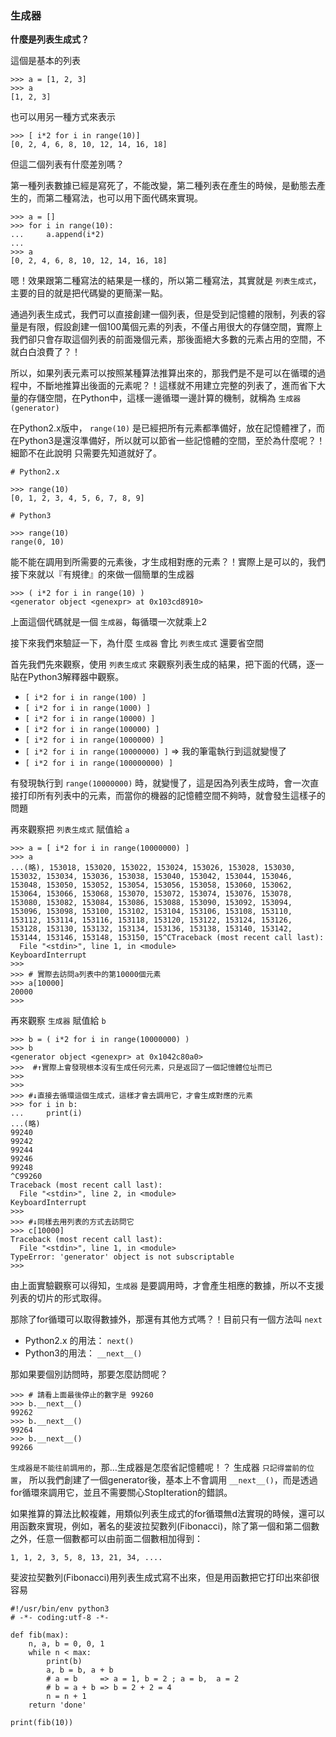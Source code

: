 ### 生成器

**什麼是列表生成式？**

這個是基本的列表

```
>>> a = [1, 2, 3]
>>> a
[1, 2, 3]
```

也可以用另一種方式來表示

```
>>> [ i*2 for i in range(10)]
[0, 2, 4, 6, 8, 10, 12, 14, 16, 18]
```

但這二個列表有什麼差別嗎？

第一種列表數據已經是寫死了，不能改變，第二種列表在產生的時候，是動態去產生的，而第二種寫法，也可以用下面代碼來實現。

```
>>> a = []
>>> for i in range(10):
...     a.append(i*2)
...
>>> a
[0, 2, 4, 6, 8, 10, 12, 14, 16, 18]
```

嗯！效果跟第二種寫法的結果是一樣的，所以第二種寫法，其實就是 `列表生成式`，主要的目的就是把代碼變的更簡潔一點。

通過列表生成式，我們可以直接創建一個列表，但是受到記憶體的限制，列表的容量是有限，假設創建一個100萬個元素的列表，不僅占用很大的存儲空間，實際上我們卻只會存取這個列表的前面幾個元素，那後面絕大多數的元素占用的空間，不就白白浪費了？！

所以，如果列表元素可以按照某種算法推算出來的，那我們是不是可以在循環的過程中，不斷地推算出後面的元素呢？！這樣就不用建立完整的列表了，進而省下大量的存儲空間，在Python中，這樣一邊循環一邊計算的機制，就稱為 `生成器(generator)`

在Python2.x版中， `range(10)` 是已經把所有元素都準備好，放在記憶體裡了，而在Python3是還沒準備好，所以就可以節省一些記憶體的空間，至於為什麼呢？！細節不在此說明 只需要先知道就好了。

```
# Python2.x

>>> range(10)
[0, 1, 2, 3, 4, 5, 6, 7, 8, 9]
```

```
# Python3 

>>> range(10)
range(0, 10)
```

能不能在調用到所需要的元素後，才生成相對應的元素？！實際上是可以的，我們接下來就以『有規律』的來做一個簡單的生成器

```
>>> ( i*2 for i in range(10) )
<generator object <genexpr> at 0x103cd8910>
```

上面這個代碼就是一個 `生成器`，每循環一次就乘上2

接下來我們來驗証一下，為什麼 `生成器` 會比 `列表生成式` 還要省空間

首先我們先來觀察，使用 `列表生成式` 來觀察列表生成的結果，把下面的代碼，逐一貼在Python3解釋器中觀察。

* `[ i*2 for i in range(100) ]`
* `[ i*2 for i in range(1000) ]`
* `[ i*2 for i in range(10000) ]`
* `[ i*2 for i in range(100000) ]`
* `[ i*2 for i in range(1000000) ]`
* `[ i*2 for i in range(10000000) ]`  =>  我的筆電執行到這就變慢了
* `[ i*2 for i in range(100000000) ]`

有發現執行到 `range(10000000)` 時，就變慢了，這是因為列表生成時，會一次直接打印所有列表中的元素，而當你的機器的記憶體空間不夠時，就會發生這樣子的問題

再來觀察把 `列表生成式` 賦值給 `a`

```
>>> a = [ i*2 for i in range(10000000) ]
>>> a
...(略), 153018, 153020, 153022, 153024, 153026, 153028, 153030, 153032, 153034, 153036, 153038, 153040, 153042, 153044, 153046, 153048, 153050, 153052, 153054, 153056, 153058, 153060, 153062, 153064, 153066, 153068, 153070, 153072, 153074, 153076, 153078, 153080, 153082, 153084, 153086, 153088, 153090, 153092, 153094, 153096, 153098, 153100, 153102, 153104, 153106, 153108, 153110, 153112, 153114, 153116, 153118, 153120, 153122, 153124, 153126, 153128, 153130, 153132, 153134, 153136, 153138, 153140, 153142, 153144, 153146, 153148, 153150, 15^CTraceback (most recent call last):
  File "<stdin>", line 1, in <module>
KeyboardInterrupt
>>> 
>>> # 實際去訪問a列表中的第10000個元素
>>> a[10000]
20000
>>>
```


再來觀察 `生成器` 賦值給 `b`

```
>>> b = ( i*2 for i in range(10000000) )
>>> b
<generator object <genexpr> at 0x1042c80a0>
>>>  #↑實際上會發現根本沒有生成任何元素，只是返回了一個記憶體位址而已 
>>>
>>>
>>> #↓直接去循環這個生成式，這樣才會去調用它，才會生成對應的元素
>>> for i in b:
...     print(i)
...(略)
99240
99242
99244
99246
99248
^C99260
Traceback (most recent call last):
  File "<stdin>", line 2, in <module>
KeyboardInterrupt
>>>
>>> #↓同樣去用列表的方式去訪問它
>>> c[10000]
Traceback (most recent call last):
  File "<stdin>", line 1, in <module>
TypeError: 'generator' object is not subscriptable
>>>
```

由上面實驗觀察可以得知，`生成器` 是要調用時，才會產生相應的數據，所以不支援列表的切片的形式取得。

那除了for循環可以取得數據外，那還有其他方式嗎？！目前只有一個方法叫 `next`

* Python2.x 的用法： `next()`
* Python3的用法： `__next__()`

那如果要個別訪問時，那要怎麼訪問呢？

```
>>> # 請看上面最後停止的數字是 99260
>>> b.__next__()
99262
>>> b.__next__()
99264
>>> b.__next__()
99266
```

`生成器是不能往前調用的`，那…生成器是怎麼省記憶體呢！？ 生成器 `只記得當前的位置`，
所以我們創建了一個generator後，基本上不會調用 `__next__()`，而是透過for循環來調用它，並且不需要關心StopIteration的錯誤。


如果推算的算法比較複雜，用類似列表生成式的for循環無d法實現的時候，還可以用函數來實現，例如，著名的斐波拉契數列(Fibonacci)，除了第一個和第二個數之外，任意一個數都可以由前面二個數相加得到：

```
1, 1, 2, 3, 5, 8, 13, 21, 34, ....
```

斐波拉契數列(Fibonacci)用列表生成式寫不出來，但是用函數把它打印出來卻很容易

```
#!/usr/bin/env python3
# -*- coding:utf-8 -*-

def fib(max):
    n, a, b = 0, 0, 1
    while n < max:
        print(b)
        a, b = b, a + b
        # a = b     => a = 1, b = 2 ; a = b,  a = 2
        # b = a + b => b = 2 + 2 = 4
        n = n + 1
    return 'done'

print(fib(10))


```
